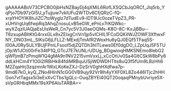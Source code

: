 gAAAAABoV73CPCBO0jbHsNZBayDj4qXMiL6RofLX5QCbJqORCf_Jlq5rb_YqPjo7Db97zGI5U_yTujjuw7vklUFu2WTDv6CfjQRzC-fQ-xrpYHOYIK8hJiZC7toWygIz7dTudEv9-lDT9Uc0ozeTVpZ3_PR-xUHVrgUq6fwpRq3AhqZnosuLvB5eGW_ePnLv7rKQWkc-wyXZqzlUAQjaEsUisWeR_Cn7yc5V3J0aeOQMs-K8O-8C-KxJjBBu--T6zsupABItKtG4rxxGLx8xZEIxgCriVn1jp5vICHlL1FCoDQKiIWJZOWF3XftwxFNY_DNO3mL_SIKsG6jLFLLZ-MExdjTmAfR2WoxHu6yQJ0EQf5TFaq5S-l00AJ0Ry5lJLYBUjFPmLFsoof5djZQTDh3hITLews0Ef0dgDO_LZpUqJ5F5TUjOjcW1JCti00rFe34tP1Q_GTcJ7E7kUNLrUDUg_BDgwioqHMKSNEmo8lebG2qWPjmB7zPmqW1Q4gMA9n1NV2215vmVxxLj_xCcOtUv0Sa4GltCSkW8bPy6ddLkHCm4Y1O0i2IRBiHk84fdiMRBquUSjiWDWDHTlts8uQ3f5fUm9LBzHh6M2ZqaHrj3zqzmrAr1WxLKoKeZXJ-DzSrV0ghHXdfwa7p-9md67kO_kyQ_ZNo4HInN1cGG0VB9ujy92Vr9lh4yYXF0XL8Zo446ITjc2hHHGon7vtTagsx5i3eExXvCTbs1gQLc-OuqZBYEl40QT20oqaqPMnybUvriye5X-sVpGRHbqMMx19sXP6AIuTARBA==